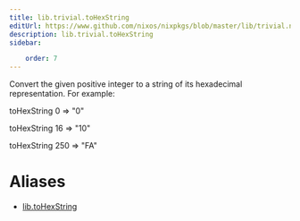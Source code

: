 ```yaml
---
title: lib.trivial.toHexString
editUrl: https://www.github.com/nixos/nixpkgs/blob/master/lib/trivial.nix#L632C17
description: lib.trivial.toHexString
sidebar:

    order: 7
---
```


Convert the given positive integer to a string of its hexadecimal
representation. For example:

toHexString 0 => "0"

toHexString 16 => "10"

toHexString 250 => "FA"


# Aliases

- [lib.toHexString](/reference/libtoHexString)


